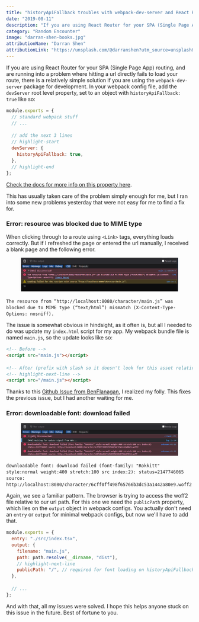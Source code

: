 ```yaml
---
title: "historyApiFallback troubles with webpack-dev-server and React Router"
date: "2019-08-11"
description: "If you are using React Router for your SPA (Single Page App) routing, and are running into a problem where hitting a url directly fails to load your route, there is a relatively simple solution..."
category: "Random Encounter"
image: "darran-shen-books.jpg"
attributionName: "Darran Shen"
attributionLink: "https://unsplash.com/@darranshen?utm_source=unsplash&amp;utm_medium=referral&amp;utm_content=creditCopyText"
---
```


If you are using React Router for your SPA (Single Page App) routing, and are running into a problem where hitting a url directly fails to load your route, there is a relatively simple solution if you are using the `webpack-dev-server` package for development. In your webpack config file, add the `devServer` root level property, set to an object with `historyApiFallback: true` like so:

```js
module.exports = {
  // standard webpack stuff
  // ...

  // add the next 3 lines
  // highlight-start
  devServer: {
    historyApiFallback: true,
  },
  // highlight-end
};
```

<a href="https://webpack.js.org/configuration/dev-server/#devserverhistoryapifallback" target="_blank" rel="noopener noreferrer">Check the docs for more info on this property here</a>.

This has usually taken care of the problem simply enough for me, but I ran into some new problems yesterday that were not easy for me to find a fix for.

### Error: resource was blocked due to MIME type

When clicking through to a route using `<Link>` tags, everything loads correctly. But if I refreshed the page or entered the url manually, I received a blank page and the following error.

<figure>
  <img src="../images/webpack-issue-relative-path.png" alt="browser console error. error text following."></img>
</figure>

`The resource from “http://localhost:8080/character/main.js” was blocked due to MIME type (“text/html”) mismatch (X-Content-Type-Options: nosniff).`

The issue is somewhat obvious in hindsight, as it often is, but all I needed to do was update my `index.html` script for my app. My webpack bundle file is named `main.js`, so the update looks like so:

```html
<!-- Before -->
<script src="main.js"></script>

<!-- After (prefix with slash so it doesn't look for this asset relatively)-->
<!-- highlight-next-line -->
<script src="/main.js"></script>
```

Thanks to this <a href="https://github.com/ReactTraining/react-router/issues/676#issuecomment-160249067" target="_blank" rel="noopener noreferrer">Github Issue from BenFlanagan</a>, I realized my folly. This fixes the previous issue, but I had another waiting for me.

### Error: downloadable font: download failed

<figure>
  <img src="../images/webpack-issue-font.png" alt="browser console error. error text following"></img>
</figure>

`downloadable font: download failed (font-family: "Rokkitt" style:normal weight:400 stretch:100 src index:2): status=2147746065 source: http://localhost:8080/character/6cff0ff498f65766b3dc53a1442a80e9.woff2`

Again, we see a familiar pattern. The browser is trying to access the woff2 file relative to our url path. For this one we need the `publicPath` property, which lies on the `output` object in webpack configs. You actually don't need an `entry` or `output` for minimal webpack configs, but now we'll have to add that.

```js
module.exports = {
  entry: "./src/index.tsx",
  output: {
    filename: "main.js",
    path: path.resolve(__dirname, "dist"),
    // highlight-next-line
    publicPath: "/", // required for font loading on historyApiFallback
  },

  // ...
};
```

And with that, all my issues were solved. I hope this helps anyone stuck on this issue in the future. Best of fortune to you.
